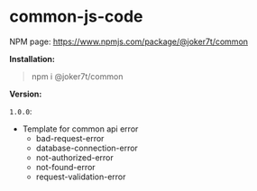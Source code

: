 # common-js-code

NPM page: https://www.npmjs.com/package/@joker7t/common

**Installation:**
>npm i @joker7t/common

**Version:**

`1.0.0`:
- Template for common api error
    - bad-request-error
    - database-connection-error
    - not-authorized-error
    - not-found-error
    - request-validation-error

